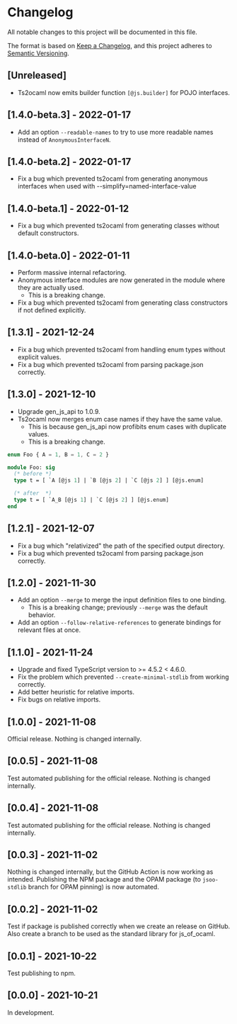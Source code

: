 # Changelog
All notable changes to this project will be documented in this file.

The format is based on [Keep a Changelog](https://keepachangelog.com/en/1.0.0/),
and this project adheres to [Semantic Versioning](https://semver.org/spec/v2.0.0.html).

## [Unreleased]
- Ts2ocaml now emits builder function `[@js.builder]` for POJO interfaces.

## [1.4.0-beta.3] - 2022-01-17
- Add an option `--readable-names` to try to use more readable names instead of `AnonymousInterfaceN`.

## [1.4.0-beta.2] - 2022-01-17
- Fix a bug which prevented ts2ocaml from generating anonymous interfaces when used with --simplify=named-interface-value

## [1.4.0-beta.1] - 2022-01-12
- Fix a bug which prevented ts2ocaml from generating classes without default constructors.

## [1.4.0-beta.0] - 2022-01-11
- Perform massive internal refactoring.
- Anonymous interface modules are now generated in the module where they are actually used.
  - This is a breaking change.
- Fix a bug which prevented ts2ocaml from generating class constructors if not defined explicitly.

## [1.3.1] - 2021-12-24
- Fix a bug which prevented ts2ocaml from handling enum types without explicit values.
- Fix a bug which prevented ts2ocaml from parsing package.json correctly.

## [1.3.0] - 2021-12-10
- Upgrade gen\_js\_api to 1.0.9.
- Ts2ocaml now merges enum case names if they have the same value.
  - This is because gen\_js\_api now profibits enum cases with duplicate values.
  - This is a breaking change.

```typescript
enum Foo { A = 1, B = 1, C = 2 }
```

```ocaml
module Foo: sig
  (* before *)
  type t = [ `A [@js 1] | `B [@js 2] | `C [@js 2] ] [@js.enum]

  (* after  *)
  type t = [ `A_B [@js 1] | `C [@js 2] ] [@js.enum]
end
```

## [1.2.1] - 2021-12-07
- Fix a bug which "relativized" the path of the specified output directory.
- Fix a bug which prevented ts2ocaml from parsing package.json correctly.

## [1.2.0] - 2021-11-30
- Add an option `--merge` to merge the input definition files to one binding.
  - This is a breaking change; previously `--merge` was the default behavior.
- Add an option `--follow-relative-references` to generate bindings for relevant files at once.

## [1.1.0] - 2021-11-24
- Upgrade and fixed TypeScript version to >= 4.5.2 < 4.6.0.
- Fix the problem which prevented `--create-minimal-stdlib` from working correctly.
- Add better heuristic for relative imports.
- Fix bugs on relative imports.

## [1.0.0] - 2021-11-08

Official release. Nothing is changed internally.

## [0.0.5] - 2021-11-08
Test automated publishing for the official release. Nothing is changed internally.

## [0.0.4] - 2021-11-08
Test automated publishing for the official release. Nothing is changed internally.

## [0.0.3] - 2021-11-02
Nothing is changed internally, but the GitHub Action is now working as intended.
Publishing the NPM package and the OPAM package (to `jsoo-stdlib` branch for OPAM pinning) is now automated.

## [0.0.2] - 2021-11-02
Test if package is published correctly when we create an release on GitHub.
Also create a branch to be used as the standard library for js_of_ocaml.

## [0.0.1] - 2021-10-22
Test publishing to npm.

## [0.0.0] - 2021-10-21
In development.

